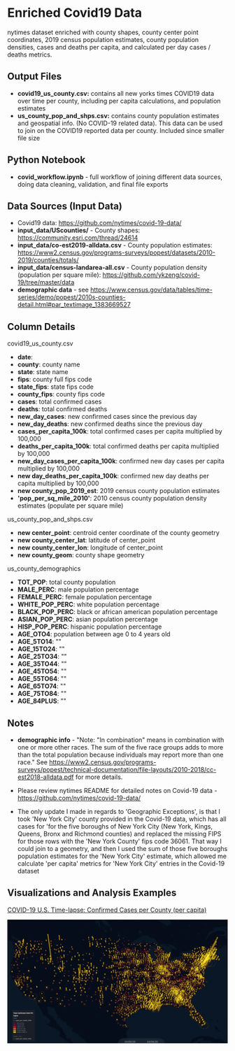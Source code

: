 # Enriched Covid19 Data

nytimes dataset enriched with county shapes, county center point coordinates, 2019 census population estimates, county population densities, cases and deaths per capita, and calculated per day cases / deaths metrics.

## Output Files
- **covid19_us_county.csv:** contains all new yorks times COVID19 data over time per county, including per capita calculations, and population estimates
- **us_county_pop_and_shps.csv:** contains county population estimates and geospatial info. (No COVID-19 related data). This data can be used to join on the COVID19 reported data per county. Included since smaller file size

## Python Notebook
- **covid_workflow.ipynb** - full workflow of joining different data sources, doing data cleaning, validation, and final file exports


## Data Sources (Input Data)
- Covid19 data: https://github.com/nytimes/covid-19-data/
- **input_data/UScounties/** - County shapes: https://community.esri.com/thread/24614
- **input_data/co-est2019-alldata.csv** - County population estimates: https://www2.census.gov/programs-surveys/popest/datasets/2010-2019/counties/totals/
- **input_data/census-landarea-all.csv** - County population density (population per square mile): https://github.com/ykzeng/covid-19/tree/master/data
- **demographic data** - see https://www.census.gov/data/tables/time-series/demo/popest/2010s-counties-detail.html#par_textimage_1383669527


## Column Details
covid19_us_county.csv
- **date**: 
- **county**: county name
- **state**: state name
- **fips**: county full fips code
- **state_fips**: state fips code
- **county_fips**: county fips code
- **cases**: total confirmed cases
- **deaths**: total confirmed deaths
- **new_day_cases**: new confirmed cases since the previous day
- **new_day_deaths**: new confirmed deaths since the previous day
- **cases_per_capita_100k**: total confirmed cases per capita multiplied by 100,000
- **deaths_per_capita_100k**: total confirmed deaths per capita multiplied by 100,000 
- **new_day_cases_per_capita_100k**: confirmed new day cases per capita multiplied by 100,000
- **new day_deaths_per_capita_100k**: confirmed new day deaths per capita multiplied by 100,000
- **new county_pop_2019_est**: 2019 census county population estimates
- **'pop_per_sq_mile_2010'**: 2010 census county population density estimates (populate per square mile)

us_county_pop_and_shps.csv
- **new center_point**: centroid center coordinate of the county geometry 
- **new county_center_lat**: latitude of center_point
- **new county_center_lon**: longitude of center_point
- **new county_geom**: county shape geometry

us_county_demographics
- **TOT_POP**: total county population
- **MALE_PERC**: male population percentage
- **FEMALE_PERC**: female population percentage
- **WHITE_POP_PERC**: white population percentage
- **BLACK_POP_PERC**: black or african american population percentage
- **ASIAN_POP_PERC**: asian population percentage
- **HISP_POP_PERC**: hispanic population percentage
- **AGE_OTO4**: population between age 0 to 4 years old
- **AGE_5TO14**: ""
- **AGE_15TO24**: ""
- **AGE_25TO34**: ""
- **AGE_35TO44**: ""
- **AGE_45TO54**: ""
- **AGE_55TO64**: ""
- **AGE_65TO74**: ""
- **AGE_75TO84**: ""
- **AGE_84PLUS**: ""


## Notes
- **demographic info** - "Note: "In combination" means in combination with one or more other races. The sum of the five
race groups adds to more than the total population because individuals may report more than one
race." See https://www2.census.gov/programs-surveys/popest/technical-documentation/file-layouts/2010-2018/cc-est2018-alldata.pdf for more details.

- Please review nytimes README for detailed notes on Covid-19 data - https://github.com/nytimes/covid-19-data/
- The only update I made in regards to 'Geographic Exceptions', is that I took 'New York City' county provided in the Covid-19 data, which has all cases for 'for the five boroughs of New York City (New York, Kings, Queens, Bronx and Richmond counties) and replaced the missing FIPS for those rows with the 'New York County' fips code 36061. That way  I could join to a geometry, and then I used the sum of those five boroughs population estimates for the 'New York City' estimate, which allowed me calculate 'per capita' metrics for  'New York City' entries in the Covid-19 dataset

## Visualizations and Analysis Examples

[COVID-19 U.S. Time-lapse: Confirmed Cases per County (per capita)](https://www.reddit.com/r/dataisbeautiful/comments/fxqh6u/oc_covid19_us_timelapse_confirmed_cases_per/)

![](example_viz/covid-cases-final-04-06.gif)

